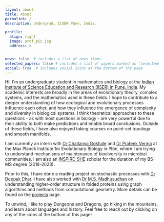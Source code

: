 ```yaml
---
layout: about
title: About
permalink: /
description: Undergrad, IISER Pune, India.

profile:
  align: right
  image: prof_pic.jpg
  address: > 


news: false  # includes a list of news items
selected_papers: false # includes a list of papers marked as "selected={true}"
social: true  # includes social icons at the bottom of the page
---
```


Hi! I'm an undergraduate student in mathematics and biology at the [Indian Institute of Science Education and Research (IISER) in Pune, India](https://www.iiserpune.ac.in/). My academic interests are broadly in the areas of evolutionary theory, complex systems, and the mathematics used in these fields. I hope to contribute to a deeper understanding of how ecological and evolutionary processes influence each other, and how they influence the emergence of complexity and diversity in biological systems. I think theoretical approaches to these questions - as with most questions in biology - are very powerful due to their ability to both make predictions and enable broad conclusions. Outside of these fields, I have also enjoyed taking courses on point-set topology and smooth manifolds. 

I am currently an intern with [Dr Chaitanya Gokhale](http://gokhalechaitanya.github.io/) and [Dr Prateek Verma](https://sites.google.com/view/prateekverma) at the Max Planck Institute for Evolutionary Biology in Pl&ouml;n, where I am trying to understand mechanisms of maintenance of biodiversity in microbial communities. I am also an [INSPIRE-SHE](https://online-inspire.gov.in/Account/INSPIREProgramme) scholar for the duration of my BS-MS degree (2018-2023). 

Prior to this, I have done a reading project on stochastic processes with [Dr Deepak Dhar](https://theory.tifr.res.in/~ddhar/). I have also worked with [Dr M.S. Madhusudhan](http://cospi.iiserpune.ac.in/cospi/index.html) on understanding higher-order structure in folded proteins using graph algorithms and methods from computational geometry. More details can be found on the [projects](https://gauravathreya.github.io/projects/) page. 

To unwind, I like to play Dungeons and Dragons, go hiking in the mountains, and learn about languages and history. Feel free to reach out by clicking on any of the icons at the bottom of this page! 